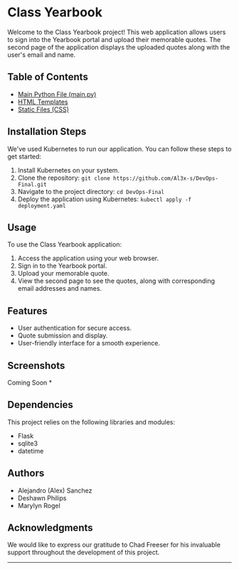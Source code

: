 # Class Yearbook

Welcome to the Class Yearbook project! This web application allows users to sign into the Yearbook portal and upload their memorable quotes. The second page of the application displays the uploaded quotes along with the user's email and name.

## Table of Contents

- [Main Python File (main.py)](https://github.com/Al3x-s/DevOps-Final/blob/main/main.py)
- [HTML Templates](https://github.com/Al3x-s/DevOps-Final/tree/main/templates)
- [Static Files (CSS)](https://github.com/Al3x-s/DevOps-Final/tree/main/static)

## Installation Steps

We've used Kubernetes to run our application. You can follow these steps to get started:

1. Install Kubernetes on your system.
2. Clone the repository: `git clone https://github.com/Al3x-s/DevOps-Final.git`
3. Navigate to the project directory: `cd DevOps-Final`
4. Deploy the application using Kubernetes: `kubectl apply -f deployment.yaml`

## Usage

To use the Class Yearbook application:

1. Access the application using your web browser.
2. Sign in to the Yearbook portal.
3. Upload your memorable quote.
4. View the second page to see the quotes, along with corresponding email addresses and names.

## Features

- User authentication for secure access.
- Quote submission and display.
- User-friendly interface for a smooth experience.

## Screenshots
Coming Soon * 

## Dependencies

This project relies on the following libraries and modules:

- Flask
- sqlite3
- datetime

## Authors

- Alejandro (Alex) Sanchez
- Deshawn Philips
- Marylyn Rogel

## Acknowledgments

We would like to express our gratitude to Chad Freeser for his invaluable support throughout the development of this project.

---
